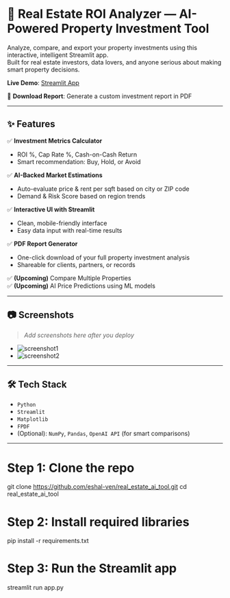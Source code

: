 # 🏡 Real Estate ROI Analyzer — AI-Powered Property Investment Tool

Analyze, compare, and export your property investments using this interactive, intelligent Streamlit app.  
Built for real estate investors, data lovers, and anyone serious about making smart property decisions.

**Live Demo**: [Streamlit App](https://eshal-ven-real-estate-ai-tool.streamlit.app)
  
📄 **Download Report**: Generate a custom investment report in PDF

---

## ✨ Features

✅ **Investment Metrics Calculator**  
- ROI %, Cap Rate %, Cash-on-Cash Return  
- Smart recommendation: Buy, Hold, or Avoid

✅ **AI-Backed Market Estimations**  
- Auto-evaluate price & rent per sqft based on city or ZIP code  
- Demand & Risk Score based on region trends

✅ **Interactive UI with Streamlit**  
- Clean, mobile-friendly interface  
- Easy data input with real-time results

✅ **PDF Report Generator**  
- One-click download of your full property investment analysis  
- Shareable for clients, partners, or records

✅ **(Upcoming)** Compare Multiple Properties  
✅ **(Upcoming)** AI Price Predictions using ML models

---

## 📷 Screenshots

> _Add screenshots here after you deploy_
- ![screenshot1](images/analysis_preview.png)
- ![screenshot2](images/pdf_report_sample.png)

---

## 🛠️ Tech Stack

- `Python`
- `Streamlit`
- `Matplotlib`
- `FPDF`
- (Optional): `NumPy`, `Pandas`, `OpenAI API` (for smart comparisons)

---

# Step 1: Clone the repo
git clone https://github.com/eshal-ven/real_estate_ai_tool.git
cd real_estate_ai_tool

# Step 2: Install required libraries
pip install -r requirements.txt

# Step 3: Run the Streamlit app
streamlit run app.py


